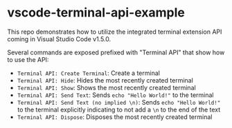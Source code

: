 # vscode-terminal-api-example

This repo demonstrates how to utilize the integrated terminal extension API coming in Visual Studio Code v1.5.0.

Several commands are exposed prefixed with "Terminal API" that show how to use the API:

- `Terminal API: Create Terminal`: Create a terminal
- `Terminal API: Hide`: Hides the most recently created terminal
- `Terminal API: Show`: Shows the most recently created terminal 
- `Terminal API: Send Text`: Sends `echo "Hello World!"` to the terminal
- `Terminal API: Send Text (no implied \n)`: Sends `echo "Hello World!"` to the terminal explicitly indicating to not add a `\n` to the end of the text
- `Terminal API: Dispose`: Disposes the most recently created terminal

